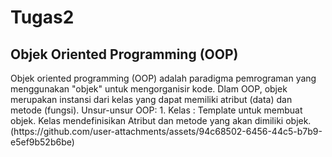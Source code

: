 # Tugas2
<h2>Objek Oriented Programming (OOP)</h2>
Objek oriented programming (OOP) adalah paradigma pemrograman yang menggunakan "objek" untuk mengorganisir kode. Dlam OOP, objek merupakan instansi dari kelas yang dapat memiliki atribut (data) dan metode (fungsi).
Unsur-unsur OOP:
1. Kelas : Template untuk membuat objek. Kelas mendefinisikan Atribut dan metode yang akan dimiliki objek.
(https://github.com/user-attachments/assets/94c68502-6456-44c5-b7b9-e5ef9b52b6be)


